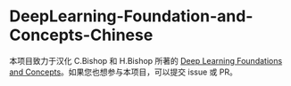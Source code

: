 # DeepLearning-Foundation-and-Concepts-Chinese

本项目致力于汉化 C.Bishop 和 H.Bishop 所著的 [Deep Learning Foundations and Concepts](https://link.springer.com/book/10.1007/978-3-031-45468-4)。如果您也想参与本项目，可以提交 issue 或 PR。